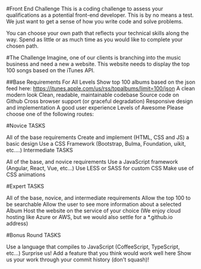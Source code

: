 #Front End Challenge
This is a coding challenge to assess your qualifications as a potential front-end developer. This is by no means a test. We just want to get a sense of how you write code and solve problems.

You can choose your own path that reflects your technical skills along the way. Spend as little or as much time as you would like to complete your chosen path.

#The Challenge
Imagine, one of our clients is branching into the music business and need a new a website. This website needs to display the top 100 songs based on the iTunes API.

##Base Requirements For All Levels
Show top 100 albums based on the json feed here: https://itunes.apple.com/us/rss/topalbums/limit=100/json
A clean modern look
Clean, readable, maintainable codebase
Source code on Github
Cross browser support (or graceful degradation)
Responsive design and implementation
A good user experience
Levels of Awesome
Please choose one of the following routes:

#Novice
TASKS

All of the base requirements
Create and implement (HTML, CSS and JS) a basic design
Use a CSS Framework (Bootstrap, Bulma, Foundation, uikit, etc.…)
Intermediate
TASKS

All of the base, and novice requirements
Use a JavaScript framework (Angular, React, Vue, etc...)
Use LESS or SASS for custom CSS
Make use of CSS animations

#Expert
TASKS

All of the base, novice, and intermediate requirements
Allow the top 100 to be searchable
Allow the user to see more information about a selected Album
Host the website on the service of your choice (We enjoy cloud hosting like Azure or AWS, but we would also settle for a *.github.io address)

#Bonus Round
TASKS

Use a language that compiles to JavaScript (CoffeeScript, TypeScript, etc...)
Surprise us! Add a feature that you think would work well here
Show us your work through your commit history (don't squash)!
